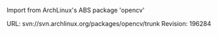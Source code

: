 Import from ArchLinux's ABS package 'opencv'

URL: svn://svn.archlinux.org/packages/opencv/trunk
Revision: 196284
